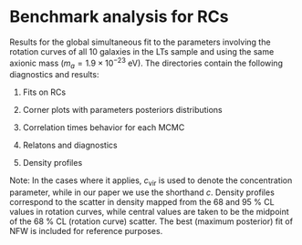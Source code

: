# Benchmark analysis for RCs

Results for the global simultaneous fit to the parameters involving the rotation curves of all 10 galaxies in the
LTs sample and using the same axionic mass ($m_{a}=1.9\times10^{-23}$ eV). The directories contain the following diagnostics and results:

1. Fits on RCs

2. Corner plots with parameters posteriors distributions

3. Correlation times behavior for each MCMC

4. Relatons and diagnostics

5. Density profiles

Note: In the cases where it applies, $c_{\text{vir}}$ is used to denote the concentration parameter, while in our paper we use the shorthand $c.$  Density profiles correspond to the scatter in density mapped from the 68 and 95 \% CL values in rotation curves, while central values are taken to be the midpoint of the 68  \%  CL (rotation curve) scatter. The best (maximum posterior) fit of NFW is included for reference purposes.
